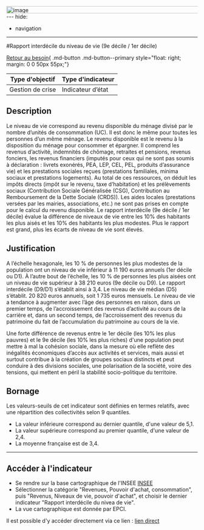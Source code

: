 <img width="517" height="19" alt="image" src="https://github.com/user-attachments/assets/454be1b2-0bd1-4340-8bb5-af95c429fd63" />---
hide:
  - navigation
---

#Rapport interdécile du niveau de vie (9e décile / 1er décile) 

[Retour au besoin](https://konsilion.github.io/diag360/pages/besoins/be2){ .md-button .md-button--primary style="float: right; margin: 0 0 50px 55px;"}

|Type d'objectif|Type d'indicateur|
|--|--|
|Gestion de crise|Indicateur d’état|

## Description

Le  niveau  de  vie  correspond  au  revenu  disponible  du  ménage  divisé  par  le  nombre d’unités de consommation (UC). Il est donc le même pour toutes les personnes d’un même ménage. 
Le  revenu  disponible  est  le  revenu  à  la  disposition  du  ménage  pour  consommer  et épargner.  Il  comprend  les  revenus  d’activité,  indemnités  de  chômage,  retraites  et pensions, revenus fonciers, les revenus financiers (imputés pour ceux qui ne sont pas soumis à déclaration : livrets exonérés, PEA, LEP, CEL, PEL, produits d’assurance vie) et les  prestations  sociales  reçues  (prestations  familiales,  minima  sociaux  et  prestations logements).  Au  total  de  ces  ressources,  on  déduit  les  impôts  directs  (impôt  sur  le revenu,  taxe  d’habitation)  et  les  prélèvements  sociaux  (Contribution  Sociale Généralisée  (CSG),  Contribution  au  Remboursement  de  la  Dette  Sociale (CRDS)). Les aides locales (prestations versées par les mairies, associations, etc.) ne sont pas prises en compte pour le calcul du revenu disponible. 
Le  rapport  interdécile  (9e  décile  /  1er  décile)  évalue  la  différence  de  niveaux  de  vie entre les 10% des habitants les plus aisés et les 10% des habitants les plus modestes. 
Plus le rapport est grand, plus les écarts de niveau de vie sont élevés.  

                                                               
## Justification

A l’échelle hexagonale, les 10 % de personnes les plus modestes de la population ont un niveau de vie inférieur à 11 190 euros annuels (1er décile ou D1). À l’autre bout de l’échelle, les 10 % de personnes les plus aisées ont un niveau de vie supérieur à 38 210 euros  (9e  décile ou D9). Le rapport interdécile (D9/D1) s’établit ainsi à 3,4. Le niveau de vie médian (D5) s’établit. 20 820 euros annuels, soit 1 735 euros mensuels. Le niveau de vie a tendance à augmenter avec l’âge des personnes en raison, dans un premier  temps,  de  l’accroissement  des  revenus  d’activité  au  cours  de  la  carrière  et, dans  un  second  temps,  de  l’accroissement  des  revenus  du  patrimoine  du  fait  de l’accumulation du patrimoine au cours de la vie. 
 
Une forte différence de revenus entre le 1er décile (les 10% les plus pauvres) et le 9e décile (les 10% les plus riches) d'une population peut mettre à mal la cohésion sociale, dans  la  mesure  où  elle  reflète  des  inégalités  économiques  d’accès  aux  activités  et services,  mais  aussi et surtout contribue à la création de groupes sociaux distincts et peut  conduire  à  des  divisions  sociales,  une  polarisation  de  la  société,  voire  des tensions, qui mettent en péril la stabilité socio-politique du territoire. 

## Bornage

Les valeurs-seuils de cet indicateur sont définies en termes relatifs, avec une répartition des collectivités selon 9 quantiles. 

* La valeur inférieure correspond au dernier quantile, d'une valeur de 5,1.
* La valeur supérieure correspond au premier quantile, d'une valeur de 2,4.
* La moyenne française est de 3,4. 

---

## Accéder à l'indicateur

- Se rendre sur la base cartographique de l'INSEE [INSEE](https://statistiques-locales.insee.fr/#c=indicator&i=filosofi.rd&s=2021&t=A01&view=map4)
- Sélectionner la catégorie "Revenues, Pouvoir d'achat, consommation", puis "Revenus, Niveaux de vie, pouvoir d'achat", et choisir le dernier indicateur "Rapport interdécile du nivea de vie".
- La vue cartographique est donnée par EPCI. 

Il est possible d'y accéder directement via ce lien : [lien direct](https://statistiques-locales.insee.fr/#c=indicator&i=ds_filosofi.ir_d9_d1_sl&s=2021&t=A01&view=map4)
